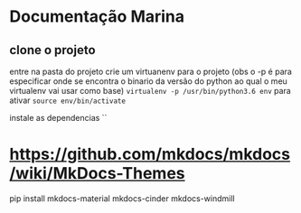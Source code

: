 # Documentação Marina

## clone o projeto

entre na pasta do projeto
crie um virtuanenv para o projeto
(obs o -p é para especificar onde se encontra o binario da versão do python ao qual o meu virtualenv vai usar como base)
`virtualenv -p /usr/bin/python3.6 env`
para ativar
`source env/bin/activate`


instale as dependencias
``


# https://github.com/mkdocs/mkdocs/wiki/MkDocs-Themes

pip install mkdocs-material mkdocs-cinder mkdocs-windmill
